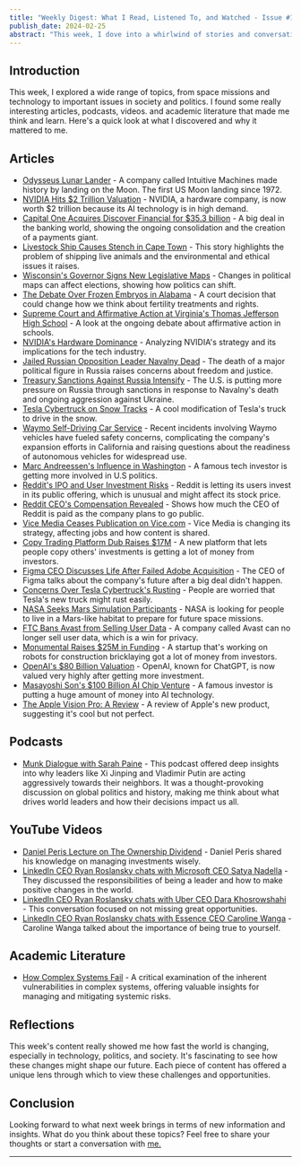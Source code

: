 ```yaml
---
title: "Weekly Digest: What I Read, Listened To, and Watched - Issue #1, February 25, 2024"
publish_date: 2024-02-25
abstract: "This week, I dove into a whirlwind of stories and conversations that stretched from the moon's surface to the heart of human identity. I found myself captivated by tales of technological triumphs, like a private company's moon landing, and stirred by the ongoing debates over AI's role in our lives. Each article, podcast, and video I stumbled upon didn't just inform me; they challenged me to think deeper about how we're shaping the world and how it, in turn, shapes us. From the ethical quandaries of modern science to the personal philosophies guiding today's tech giants, this week's digest is a collection of reflections on the ever-blurring lines between humanity and the technology we create."
---
```



## Introduction
This week, I explored a wide range of topics, from space missions and technology to important issues in society and politics. I found some really interesting articles, podcasts, videos. and academic literature that made me think and learn. Here's a quick look at what I discovered and why it mattered to me.

## Articles
- [Odysseus Lunar Lander](https://www.theverge.com/2024/2/22/24080498/odysseus-lunar-lander-nasa-moon-intuitive-machines) - A company called Intuitive Machines made history by landing on the Moon. The first US Moon landing since 1972.
- [NVIDIA Hits $2 Trillion Valuation](https://www.reuters.com/technology/nvidia-hits-2-trillion-valuation-ai-frenzy-grips-wall-street-2024-02-23/) - NVIDIA, a hardware company, is now worth $2 trillion because its AI technology is in high demand.
- [Capital One Acquires Discover Financial for $35.3 billion](https://www.reuters.com/markets/deals/capital-one-considers-acquisition-discover-financial-bloomberg-says-2024-02-19/) - A big deal in the banking world, showing the ongoing consolidation and the creation of a payments giant.
- [Livestock Ship Causes Stench in Cape Town](https://apnews.com/article/south-africa-cape-town-ship-smell-cattle-f72c017b48d330372fb22f50d341f8fa) - This story highlights the problem of shipping live animals and the environmental and ethical issues it raises.
- [Wisconsin's Governor Signs New Legislative Maps](https://www.politico.com/news/2024/02/19/wisconsin-democratic-governor-signs-state-legislative-maps-00142096) - Changes in political maps can affect elections, showing how politics can shift.
- [The Debate Over Frozen Embryos in Alabama](https://www.cbsnews.com/news/alabama-frozen-embryos-children-experts-ivf-fertility/) - A court decision that could change how we think about fertility treatments and rights.
- [Supreme Court and Affirmative Action at Virginia's Thomas Jefferson High School](https://www.cbsnews.com/news/supreme-court-affirmative-action-virginia-thomas-jefferson-high-school/) - A look at the ongoing debate about affirmative action in schools.
- [NVIDIA's Hardware Dominance](https://www.wired.com/story/nvidia-hardware-is-eating-the-world-jensen-huang/) - Analyzing NVIDIA's strategy and its implications for the tech industry.
- [Jailed Russian Opposition Leader Navalny Dead](https://www.reuters.com/world/europe/jailed-russian-opposition-leader-navalny-dead-prison-service-2024-02-16/) - The death of a major political figure in Russia raises concerns about freedom and justice.
- [Treasury Sanctions Against Russia Intensify](https://home.treasury.gov/news/press-releases/jy2117) - The U.S. is putting more pressure on Russia through sanctions in response to Navalny's death and ongoing aggression against Ukraine.
- [Tesla Cybertruck on Snow Tracks](https://theawesomer.com/driving-a-tesla-cybertruck-with-snow-tracks/731648/) - A cool modification of Tesla's truck to drive in the snow.
- [Waymo Self-Driving Car Service](https://www.washingtonpost.com/technology/2024/02/23/waymo-self-driving-car-expansion/) - Recent incidents involving Waymo vehicles have fueled safety concerns, complicating the company's expansion efforts in California and raising questions about the readiness of autonomous vehicles for widespread use.
- [Marc Andreessen's Influence in Washington](https://puck.news/marc-andreessen-eats-washington/) -  A famous tech investor is getting more involved in U.S politics.
- [Reddit's IPO and User Investment Risks](https://www.cnbc.com/2024/02/22/reddit-will-let-users-buy-its-ipo-but-warns-that-they-could-make-the-stock-riskier.html) - Reddit is letting its users invest in its public offering, which is unusual and might affect its stock price.
- [Reddit CEO's Compensation Revealed](https://www.thedailybeast.com/reddit-files-to-go-public-reveals-that-it-paid-ceo-dollar193-million-last-year) - Shows how much the CEO of Reddit is paid as the company plans to go public.
- [Vice Media Ceases Publication on Vice.com](https://www.wsj.com/business/media/vice-media-to-stop-publishing-on-vice-com-plans-to-cut-hundreds-of-jobs-1121c8d1) - Vice Media is changing its strategy, affecting jobs and how content is shared.
- [Copy Trading Platform Dub Raises $17M](https://www.prnewswire.com/news-releases/first-ever-copy-trading-platform-dub-raises-17m-seed-round-from-a-list-vcs-and-individual-investors-302067967.html) - A new platform that lets people copy others' investments is getting a lot of money from investors.
- [Figma CEO Discusses Life After Failed Adobe Acquisition](https://www.theverge.com/2024/2/16/24075126/figma-ceo-dylan-field-interview-after-adobe) - The CEO of Figma talks about the company's future after a big deal didn't happen.
- [Concerns Over Tesla Cybertruck's Rusting](https://www.wired.com/story/this-is-why-teslas-stainless-steel-cybertrucks-may-be-rusting/) - People are worried that Tesla's new truck might rust easily.
- [NASA Seeks Mars Simulation Participants](https://www.businessinsider.com/nasa-seeking-applicants-mars-simulation-habitat-live-year-2024-2) - NASA is looking for people to live in a Mars-like habitat to prepare for future space missions.
- [FTC Bans Avast from Selling User Data](https://www.ftc.gov/news-events/news/press-releases/2024/02/ftc-order-will-ban-avast-selling-browsing-data-advertising-purposes-require-it-pay-165-million-over) - A company called Avast can no longer sell user data, which is a win for privacy.
- [Monumental Raises $25M in Funding](https://www.finsmes.com/2024/02/monumental-raises-25m-in-funding.html) - A startup that's working on robots for construction bricklaying got a lot of money from investors.
- [OpenAI's $80 Billion Valuation](https://www.nytimes.com/2024/02/16/technology/openai-artificial-intelligence-deal-valuation.html) - OpenAI, known for ChatGPT, is now valued very highly after getting more investment.
- [Masayoshi Son's $100 Billion AI Chip Venture](https://www.bloomberg.com/news/articles/2024-02-16/masayoshi-son-seeks-to-build-a-100-billion-ai-chip-venture) - A famous investor is putting a huge amount of money into AI technology.
- [The Apple Vision Pro: A Review](https://www.wheresyoured.at/the-apple-vision-pro-a-review/) - A review of Apple's new product, suggesting it's cool but not perfect.

## Podcasts
- [Munk Dialogue with Sarah Paine](https://munkdebates.com/podcasts/munk-dialogue-with-sarah-paine/) - This podcast offered deep insights into why leaders like Xi Jinping and Vladimir Putin are acting aggressively towards their neighbors. It was a thought-provoking discussion on global politics and history, making me think about what drives world leaders and how their decisions impact us all.


## YouTube Videos
- [Daniel Peris Lecture on The Ownership Dividend](https://www.youtube.com/watch?v=fYscBmFim1A) - Daniel Peris shared his knowledge on managing investments wisely. 
- [LinkedIn CEO Ryan Roslansky chats with Microsoft CEO Satya Nadella](https://youtu.be/bVp42thNmYQ?feature=shared) - They discussed the responsibilities of being a leader and how to make positive changes in the world.
- [LinkedIn CEO Ryan Roslansky chats with Uber CEO Dara Khosrowshahi](https://youtu.be/Xja4qvSLf5M?feature=shared) -  This conversation focused on not missing great opportunities. 
- [LinkedIn CEO Ryan Roslansky chats with Essence CEO Caroline Wanga](https://youtu.be/iQQoDmtVi38?feature=shared) - Caroline Wanga talked about the importance of being true to yourself.


## Academic Literature
- [How Complex Systems Fail](https://www.researchgate.net/publication/228797158_How_complex_systems_fail) - A critical examination of the inherent vulnerabilities in complex systems, offering valuable insights for managing and mitigating systemic risks.


## Reflections
This week's content really showed me how fast the world is changing, especially in technology, politics, and society. It's fascinating to see how these changes might shape our future. Each piece of content has offered a unique lens through which to view these challenges and opportunities.

## Conclusion
Looking forward to what next week brings in terms of new information and insights. What do you think about these topics? Feel free to share your thoughts or start a conversation with [me.](https://twitter.com/aovabo)

---










